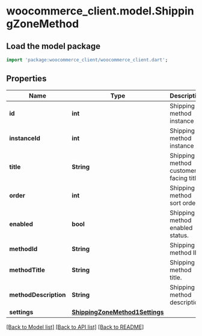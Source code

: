 # woocommerce_client.model.ShippingZoneMethod

## Load the model package
```dart
import 'package:woocommerce_client/woocommerce_client.dart';
```

## Properties
Name | Type | Description | Notes
------------ | ------------- | ------------- | -------------
**id** | **int** | Shipping method instance ID. | [optional] 
**instanceId** | **int** | Shipping method instance ID. | [optional] 
**title** | **String** | Shipping method customer facing title. | [optional] 
**order** | **int** | Shipping method sort order. | [optional] 
**enabled** | **bool** | Shipping method enabled status. | [optional] 
**methodId** | **String** | Shipping method ID. | [optional] 
**methodTitle** | **String** | Shipping method title. | [optional] 
**methodDescription** | **String** | Shipping method description. | [optional] 
**settings** | [**ShippingZoneMethod1Settings**](ShippingZoneMethod1Settings.md) |  | [optional] 

[[Back to Model list]](../README.md#documentation-for-models) [[Back to API list]](../README.md#documentation-for-api-endpoints) [[Back to README]](../README.md)


